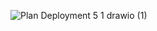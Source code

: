 ![Plan Deployment 5 1 drawio (1)](https://github.com/nalDaniels/Deployment5.1/assets/135375665/c08a22a8-0c05-4662-8316-30c2c7b34b96)
